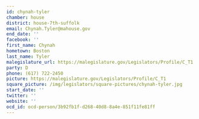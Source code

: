```yaml
---
id: chynah-tyler
chamber: house
district: house-7th-suffolk
email: Chynah.Tyler@mahouse.gov
end_date: ''
facebook: ''
first_name: Chynah
hometown: Boston
last_name: Tyler
malegislature_url: https://malegislature.gov/Legislators/Profile/C_T1
party: D
phone: (617) 722-2450
picture: https://malegislature.gov/Legislators/Profile/C_T1
square_picture: /img/legislators/square-pictures/chynah-tyler.jpg
start_date: ''
twitter: ''
website: ''
ocd_id: ocd-person/3b92fb1f-d268-40d8-8a4e-851f11fe81ff
---
```

